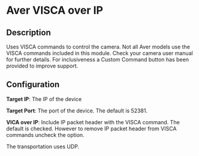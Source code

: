 # Aver VISCA over IP

## Description

Uses VISCA commands to control the camera. Not all Aver models use the VISCA commands included in this module. Check your camera user manual for further details. For inclusiveness a Custom Command button has been provided to improve support.

## Configuration

**Target IP**: The IP of the device

**Target Port**: The port of the device. The default is 52381.

**VICA over IP**: Include IP packet header with the VISCA command. The default is checked. However to remove IP packet header from VISCA commands uncheck the option.

The transportation uses UDP.
